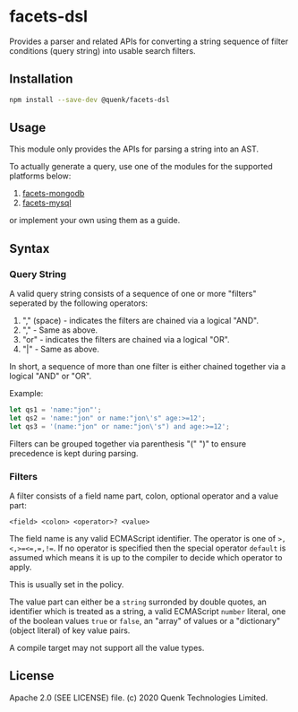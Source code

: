 
# facets-dsl

Provides a parser and related APIs for converting a string sequence
of filter conditions (query string) into usable search filters.

## Installation

```sh
npm install --save-dev @quenk/facets-dsl

```

## Usage

This module only provides the APIs for parsing a string into an AST.

To actually generate a query, use one of the modules for the supported platforms
below:
1. [facets-mongodb](https://github.com/quenktechnologies/facets-mongodb) 
2. [facets-mysql](https://github.com/quenktechnologies/facets-mysql) 

or implement your own using them as a guide.

## Syntax

### Query String

A valid query string consists of a sequence of one or more "filters" seperated
by the following operators:

1. "," (space) - indicates the filters are chained via a logical "AND".
2. ","         - Same as above.
4. "or"        - indicates the filters are chained via a logical "OR".
5. "|"         - Same as above.

In short, a sequence of more than one filter is either chained together via a
logical "AND" or "OR".

Example:
```js
let qs1 = 'name:"jon"';
let qs2 = 'name:"jon" or name:"jon\'s" age:>=12';
let qs3 = '(name:"jon" or name:"jon\'s") and age:>=12';

```

Filters can be grouped together via parenthesis "(" ")" to ensure precedence
is kept during parsing.

### Filters

A filter consists of a field name part, colon, optional operator and a value
part:

```bnf
<field> <colon> <operator>? <value>
```
The field name is any valid ECMAScript identifier.
The operator is one of `>,<,>=<=,=,!=`. If no operator is specified then the
special operator `default` is assumed which means it is up to the compiler
to decide which operator to apply.

This is usually set in the policy.

The value part can either be a `string` surronded by double quotes, an 
identifier which is treated as a string, a valid ECMAScript `number` literal,
one of the boolean values `true` or `false`, an "array" of values or a 
"dictionary" (object literal) of key value pairs.

A compile target may not support all the value types.

## License

Apache 2.0 (SEE LICENSE) file. (c) 2020 Quenk Technologies Limited.
